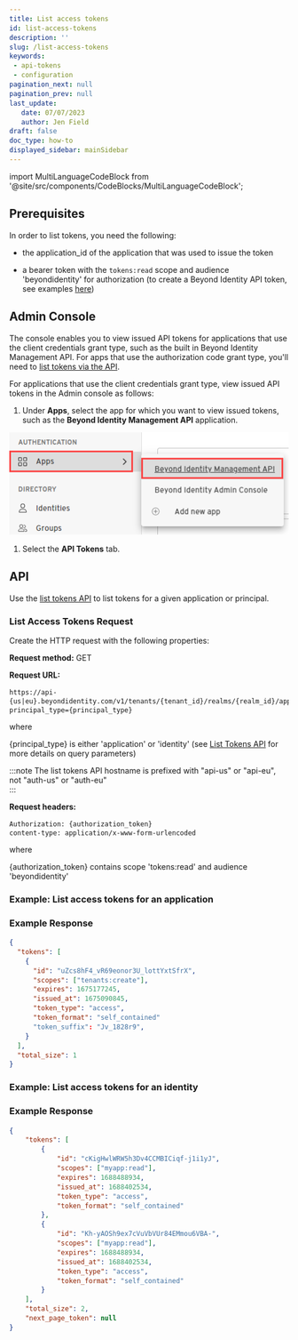 ```yaml
---
title: List access tokens
id: list-access-tokens
description: ''
slug: /list-access-tokens
keywords: 
 - api-tokens
 - configuration
pagination_next: null
pagination_prev: null
last_update: 
   date: 07/07/2023
   author: Jen Field
draft: false
doc_type: how-to
displayed_sidebar: mainSidebar
---
```



import MultiLanguageCodeBlock from '@site/src/components/CodeBlocks/MultiLanguageCodeBlock';


## Prerequisites

In order to list tokens, you need the following:  

- the application_id of the application that was used to issue the token  

- a bearer token with the `tokens:read` scope and audience 'beyondidentity' for authorization (to create a Beyond Identity API token, see examples [here](/docs/next/create-api-token#example-create-tokens-for-the-beyond-identity-management-api))  

 
## Admin Console

The console enables you to view issued API tokens for applications that use the client credentials grant type, such as the built in Beyond Identity Management API. For apps that use the authorization code grant type, you'll need to [list tokens via the API](#api).  

For applications that use the client credentials grant type, view issued API tokens in the Admin console as follows:  

1. Under **Apps**, select the app for which you want to view issued tokens, such as the **Beyond Identity Management API** application.

  ![Beyond Identity Management API](../images/apps-beyond-identity-management-api.png)

1. Select the **API Tokens** tab.

## API

Use the [list tokens API](https://developer.beyondidentity.com/api/v1#tag/Tokens/operation/ListTokens) to list tokens for a given application or principal.  

### List Access Tokens Request

Create the HTTP request with the following properties:  

**Request method:** GET  

**Request URL:** 

```http
https://api-{us|eu}.beyondidentity.com/v1/tenants/{tenant_id}/realms/{realm_id}/applications/{application_id}/tokens?principal_type={principal_type}  
```

where  

{principal_type} is either 'application' or 'identity' (see [List Tokens API](https://developer.beyondidentity.com/api/v1#tag/Tokens/operation/ListTokens) for more details on query parameters) 

:::note
The list tokens API hostname is prefixed with "api-us" or "api-eu", not "auth-us" or "auth-eu"  
:::

**Request headers:**  

```http
Authorization: {authorization_token}
content-type: application/x-www-form-urlencoded  
```

where 

{authorization_token} contains scope 'tokens:read' and audience 'beyondidentity'  

### Example: List access tokens for an application

<MultiLanguageCodeBlock
curl='curl -G "https://api-$(REGION).beyondidentity.com/v1/tenants/$(TENANT_ID)/realms/$(REALM_ID)/applications/$(APPLICATION_ID)/tokens" \
--data-urlencode "principal_type=application" \
--data-urlencode "principal_id=$(APPLICATION_ID)" \
-H "Authorization Bearer $(MANAGEMENT_API_TOKEN)"'
title="/tokens"
/>

### Example Response

```json
{
  "tokens": [
    {
      "id": "uZcs8hF4_vR69eonor3U_lottYxtSfrX",
      "scopes": ["tenants:create"],
      "expires": 1675177245,
      "issued_at": 1675090845,
      "token_type": "access",
      "token_format": "self_contained"
      "token_suffix": "Jv_1828r9",
    }
  ],
  "total_size": 1
}
```

### Example: List access tokens for an identity

<MultiLanguageCodeBlock
curl='curl -G "https://api-$(REGION).beyondidentity.com/v1/tenants/$(TENANT_ID)/realms/$(REALM_ID)/applications/$(APPLICATION_ID)/tokens" \
--data-urlencode "principal_type=identity" \
--data-urlencode "principal_id=$(IDENTITY_ID)" \
-H "Authorization Bearer $(MANAGEMENT_API_TOKEN)"'
title="/tokens"
/>


### Example Response

```json
{
    "tokens": [
        {
            "id": "cKigHwlWRW5h3Dv4CCMBICiqf-j1i1yJ",
            "scopes": ["myapp:read"],
            "expires": 1688488934,
            "issued_at": 1688402534,
            "token_type": "access",
            "token_format": "self_contained"
        },
        {
            "id": "Kh-yAOSh9ex7cVuVbVUr84EMmou6VBA-",
            "scopes": ["myapp:read"],
            "expires": 1688488934,
            "issued_at": 1688402534,
            "token_type": "access",
            "token_format": "self_contained"
        }
    ],
    "total_size": 2,
    "next_page_token": null
}
```
